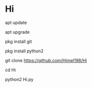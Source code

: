 # Hi


apt update


apt upgrade


pkg install git


pkg install python2


git clone https://github.com/Himel198/Hi


cd Hi


python2 Hi.py


                                
